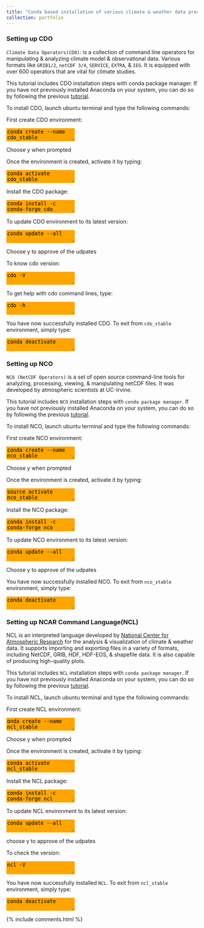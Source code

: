 ```yaml
---
title: "Conda based installation of various climate & weather data processing tools"
collection: portfolio
---
```

### Setting up CDO

`Climate Data Operators(CDO)`: is a collection of command line operators for manipulating & analyzing climate model & observational data. Various formats like `GRIB1/2`, `netCDF 3/4`, `SERVICE`, `EXTRA`, & `IEG`. It is equipped with over 600 operators that are vital for climate studies. 

This tutorial includes CDO installation steps with conda package manager. If you have not previously installed Anaconda on your system, you can do so by following the previous [tutorial](https://yonsci.github.io/yon_academic//portfolio/portfolio-2/).

To install CDO, launch ubuntu terminal and type the following commands:  

First create CDO environment:
<textarea style="border: none;background-color:orange;">
conda create --name cdo_stable
</textarea>  
Choose y when prompted 

Once the environment is created, activate it by typing:  
<textarea style="border: none;background-color:orange;">
conda activate cdo_stable	
</textarea>

Install the CDO package:  
<textarea style="border: none;background-color:orange;">
conda install -c conda-forge cdo
</textarea>

To update CDO environment to its latest version:  
<textarea style="border: none;background-color:orange;">
conda update --all  
</textarea>  
Choose y to approve of the udpates

To know cdo version:  
<textarea style="border: none;background-color:orange;">
cdo -V 
</textarea>

To get help with cdo command lines, type:  
<textarea style="border: none;background-color:orange;">
cdo -h
</textarea>

You have now successfully installed CDO. To exit from `cdo_stable` environment, simply type:  
<textarea style="border: none;background-color:orange;">
conda deactivate
</textarea>

                                                               
### Setting up NCO
`NCO (NetCDF Operators)` is a set of open source command-line tools for analyzing, processing, viewing, & manipulating netCDF files. It was developed by atmospheric scientists at UC-Irvine.

This tutorial includes `NCO` installation steps with `conda package manager`. If you have not previously installed Anaconda on your system, you can do so by following the previous [tutorial](https://yonsci.github.io/yon_academic//portfolio/portfolio-2/).

To install NCO, launch ubuntu terminal and type the following commands:  

First create NCO environment:
<textarea style="border: none;background-color:orange;">
conda create --name nco_stable	
</textarea>  
Choose y when prompted

Once the environment is created, activate it by typing:  
<textarea style="border: none;background-color:orange;">
source activate nco_stable
</textarea>

Install the NCO package:
<textarea style="border: none;background-color:orange;">
conda install -c conda-forge nco
</textarea>

To update NCO environment to its latest version:
<textarea style="border: none;background-color:orange;">
conda update --all  
</textarea>
Choose y to approve of the udpates

You have now successfully installed NCO. To exit from `nco_stable` environment, simply type:  
<textarea style="border: none;background-color:orange;">
conda deactivate
</textarea>

### Setting up NCAR Command Language(NCL)

NCL is an interpreted language developed by [National Center for Atmospheric Research](https://ncar.ucar.edu/) for the analysis &  visualization of climate & weather data. It supports importing and exporting files in a variety of formats, including NetCDF, GRIB, HDF, HDF-EOS, & shapefile data. It is also capable of producing high-quality plots.

This tutorial includes `NCL` installation steps with `conda package manager`. If you have not previously installed Anaconda on your system, you can do so by following the previous [tutorial](https://yonsci.github.io/yon_academic//portfolio/portfolio-2/).

To install NCL, launch ubuntu terminal and type the following commands:  

First create NCL environment:
<textarea style="border: none;background-color:orange;">
onda create --name ncl_stable  
</textarea>  
Choose y when prompted

Once the environment is created, activate it by typing:
<textarea style="border: none;background-color:orange;">
conda activate ncl_stable  
</textarea>

Install the NCL package:
<textarea style="border: none;background-color:orange;">
conda install -c conda-forge ncl
</textarea>

To update NCL environment to its latest version:
<textarea style="border: none;background-color:orange;">
conda update --all
</textarea>
choose y to approve of the udpates

To check the version:
<textarea style="border: none;background-color:orange;">
ncl -V
</textarea>

You have now successfully installed `NCL`. To exit from `ncl_stable` environment, simply type:  
<textarea style="border: none;background-color:orange;">
conda deactivate
</textarea>

{% include comments.html %}
